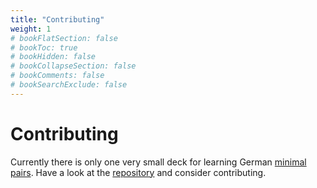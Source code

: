 ```yaml
---
title: "Contributing"
weight: 1
# bookFlatSection: false
# bookToc: true
# bookHidden: false
# bookCollapseSection: false
# bookComments: false
# bookSearchExclude: false
---
```


# Contributing

Currently there is only one very small deck for learning German [minimal
pairs](https://en.wikipedia.org/wiki/Minimal_pair). Have a look at the
[repository](https://github.com/ankilangs/ankilangs) and consider
contributing.
